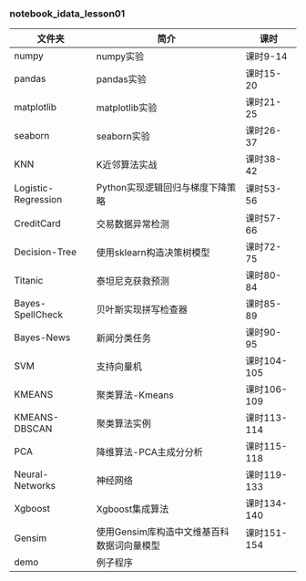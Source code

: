 ### notebook_idata_lesson01

|文件夹|简介|课时|
|---|---|---|
|numpy|numpy实验|课时9-14|
|pandas|pandas实验|课时15-20|
|matplotlib|matplotlib实验|课时21-25|
|seaborn|seaborn实验|课时26-37|
|KNN|K近邻算法实战|课时38-42|
|Logistic-Regression|Python实现逻辑回归与梯度下降策略|课时53-56|
|CreditCard|交易数据异常检测|课时57-66|
|Decision-Tree|使用sklearn构造决策树模型|课时72-75|
|Titanic|泰坦尼克获救预测|课时80-84|
|Bayes-SpellCheck|贝叶斯实现拼写检查器|课时85-89|
|Bayes-News|新闻分类任务|课时90-95|
|SVM|支持向量机|课时104-105|
|KMEANS|聚类算法-Kmeans|课时106-109|
|KMEANS-DBSCAN|聚类算法实例|课时113-114|
|PCA|降维算法-PCA主成分分析|课时115-118|
|Neural-Networks|神经网络|课时119-133|
|Xgboost|Xgboost集成算法|课时134-140|
|Gensim|使用Gensim库构造中文维基百科数据词向量模型|课时151-154|
|demo|例子程序||